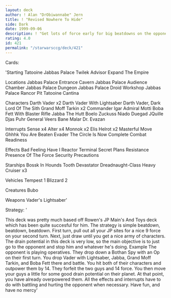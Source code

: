 ```yaml
---
layout: deck
author: ! Alan "DrObiwannabe" Jern
title: ! "Revised Nowhere To Hide"
side: Dark
date: 1999-09-06
description: ! "Get lots of force early for big beatdowns on the opponent before he gets a chance to set up, earning early control of the table."
rating: 4.0
id: 421
permalink: "/starwarsccg/deck/421"
---
```

Cards: 

'Starting
Tatooine Jabbas Palace
Twilek Advisor
Expand The Empire

Locations
Jabbas Palace Entrance Cavern
Jabbas Palace Audience Chamber
Jabbas Palace Dungeon
Jabbas Palace Droid Workshop
Jabbas Palace Rancor Pit
Tatooine Cantina

Characters
Darth Vader x2
Darth Vader With Lightsaber
Darth Vader, Dark Lord Of The Sith
Grand Moff Tarkin x2
Commander Igar
Admiral Motti
Boba Fett With Blaster Rifle
Jabba The Hutt
Boelo
Zuckuss
Niado Duegad
JQuille
Djas Puhr
General Veers
Bane Malar
Dr. Evazan

Interrupts
Sense x4
Alter x4
Monnok x2
Elis Helrot x2
Masterful Move
Ghhhk
You Are Beaten
Evader
The Circle Is Now Complete
Combat Readiness

Effects
Bad Feeling Have I
Reactor Terminal
Secret Plans
Resistance
Presence Of The Force
Security Precautions

Starships
Bossk In Hounds Tooth
Devastator
Dreadnaught-Class Heavy Cruiser x3

Vehicles
Tempest 1
Blizzard 2

Creatures
Bubo

Weapons
Vader's Lightsaber'

Strategy: '

This deck was pretty much based off Rowen's JP Main's And Toys deck which has been quite
succesful for him. The strategy is simple beatdown, beatdown, beatdown. First turn, pull out all your
JP sites for a nice 9 force on your second turn. Next, just draw until you get a nice army of characters.
The drain potential in this deck is very low, so the main objective is to just go to the opponent and stop
him and whatever he's doing. Example The opponent is playing operatives. They drop down a Bothan
Spy with an Op on their first turn. You drop Vader with Lightsaber, Jabba, Grand Moff Tarkin, and Boba
Fett there and battle. You hit both of their characters and outpower them by 14. They forfeit the two
guys and 14 force. You then move your guys a little for some good drain potential on their planet. At that
point, you have already overpowered them. All the effects and interrupts have to do with battling and
hurting the opponent when necessary. Have fun, and have no mercy'
